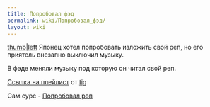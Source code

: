 ```yaml
---
title: Попробовал фэд
permalink: wiki/Попробовал_фэд/
layout: wiki
---
```


[thumb\|left](Файл:2017-11-30_19-42-51.png "wikilink") Японец хотел
попробовать изложить свой реп, но его приятель внезапно выключил музыку.

В фэде меняли музыку под которую он читал свой реп.

[Ссылка на
плейлист](https://www.youtube.com/playlist?list=PLZTd1q1YI_1MG0FhUQXkLOZzTZ3BJOlEo) от [tig](tig "wikilink")

Сам сурс - [Попробовал рэп](Попробовал_рэп "wikilink")
